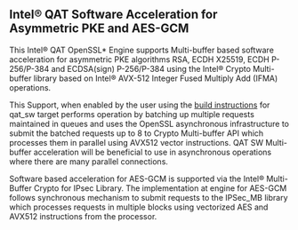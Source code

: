 ## Intel&reg; QAT Software Acceleration for Asymmetric PKE and AES-GCM

This Intel&reg; QAT OpenSSL\* Engine supports Multi-buffer based software
acceleration for asymmetric PKE algorithms RSA, ECDH X25519, ECDH P-256/P-384
and ECDSA(sign) P-256/P-384 using the Intel&reg; Crypto Multi-buffer library
based on Intel&reg; AVX-512 Integer Fused Multiply Add (IFMA) operations.

This Support, when enabled by the user using the
[build instructions](../README.md#installation-instructions) for qat_sw target
performs operation by batching up multiple requests maintained in queues
and uses the OpenSSL asynchronous infrastructure to submit the batched requests
up to 8 to Crypto Multi-buffer API which processes them in parallel using AVX512
vector instructions. QAT SW Multi-buffer acceleration will be beneficial to
use in asynchronous operations where there are many parallel connections.

Software based acceleration for AES-GCM is supported via the Intel&reg;
Multi-Buffer Crypto for IPsec Library. The implementation at engine for AES-GCM
follows synchronous mechanism to submit requests to the IPSec_MB library which
processes requests in multiple blocks using vectorized AES and AVX512
instructions from the processor.
